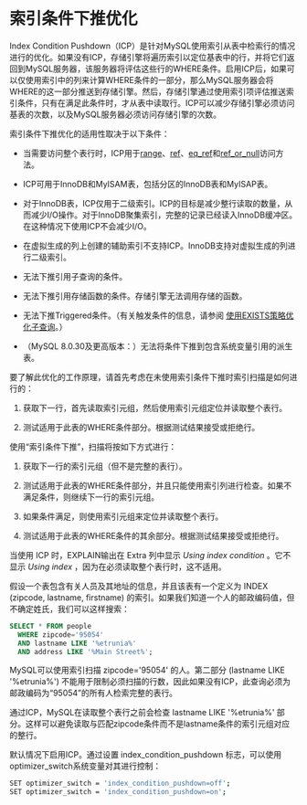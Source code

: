 # 索引条件下推优化

Index Condition Pushdown（ICP）是针对MySQL使用索引从表中检索行的情况进行的优化。如果没有ICP，存储引擎将遍历索引以定位基表中的行，并将它们返回到MySQL服务器，该服务器将评估这些行的WHERE条件。启用ICP后，如果可以仅使用索引中的列来计算WHERE条件的一部分，那么MySQL服务器会将WHERE的这一部分推送到存储引擎。然后，存储引擎通过使用索引项评估推送索引条件，只有在满足此条件时，才从表中读取行。ICP可以减少存储引擎必须访问基表的次数，以及MySQL服务器必须访问存储引擎的次数。

索引条件下推优化的适用性取决于以下条件：

- 当需要访问整个表行时，ICP用于[range](https://dev.mysql.com/doc/refman/8.0/en/explain-output.html#jointype_range)、[ref](https://dev.mysql.com/doc/refman/8.0/en/explain-output.html#jointype_ref)、[eq_ref](https://dev.mysql.com/doc/refman/8.0/en/explain-output.html#jointype_eq_ref)和[ref_or_null](https://dev.mysql.com/doc/refman/8.0/en/explain-output.html#jointype_ref_or_null)访问方法。

- ICP可用于InnoDB和MyISAM表，包括分区的InnoDB表和MyISAP表。

- 对于InnoDB表，ICP仅用于二级索引。ICP的目标是减少整行读取的数量，从而减少I/O操作。对于InnoDB聚集索引，完整的记录已经读入InnoDB缓冲区。在这种情况下使用ICP不会减少I/O。

- 在虚拟生成的列上创建的辅助索引不支持ICP。InnoDB支持对虚拟生成的列进行二级索引。

- 无法下推引用子查询的条件。

- 无法下推引用存储函数的条件。存储引擎无法调用存储的函数。

- 无法下推Triggered条件。（有关触发条件的信息，请参阅 [使用EXISTS策略优化子查询](../优化子查询、派生表、视图引用和公用表表达式/使用EXISTS策略优化子查询.md)。）

- （MySQL 8.0.30及更高版本：）无法将条件下推到包含系统变量引用的派生表。

要了解此优化的工作原理，请首先考虑在未使用索引条件下推时索引扫描是如何进行的：

1. 获取下一行，首先读取索引元组，然后使用索引元组定位并读取整个表行。

2. 测试适用于此表的WHERE条件部分。根据测试结果接受或拒绝行。

使用“索引条件下推”，扫描将按如下方式进行：

1. 获取下一行的索引元组（但不是完整的表行）。

2. 测试适用于此表的WHERE条件部分，并且只能使用索引列进行检查。如果不满足条件，则继续下一行的索引元组。

3. 如果条件满足，则使用索引元组来定位并读取整个表行。

4. 测试适用于此表的WHERE条件的其余部分。根据测试结果接受或拒绝行。

当使用 ICP 时，EXPLAIN输出在 Extra 列中显示 *Using index condition* 。它不显示 *Using index* ，因为在必须读取整个表行时，这不适用。

假设一个表包含有关人员及其地址的信息，并且该表有一个定义为 INDEX (zipcode, lastname, firstname) 的索引。如果我们知道一个人的邮政编码值，但不确定姓氏，我们可以这样搜索：

```sql
SELECT * FROM people
  WHERE zipcode='95054'
  AND lastname LIKE '%etrunia%'
  AND address LIKE '%Main Street%';
```

MySQL可以使用索引扫描 zipcode='95054' 的人。第二部分 (lastname LIKE '%etrunia%') 不能用于限制必须扫描的行数，因此如果没有ICP，此查询必须为邮政编码为“95054”的所有人检索完整的表行。

通过ICP，MySQL在读取整个表行之前会检查 lastname LIKE '%etrunia%' 部分。这样可以避免读取与匹配zipcode条件而不是lastname条件的索引元组对应的整行。

默认情况下启用ICP。通过设置 index_condition_pushdown 标志，可以使用optimizer_switch系统变量对其进行控制：

```bash
SET optimizer_switch = 'index_condition_pushdown=off';
SET optimizer_switch = 'index_condition_pushdown=on';
```
